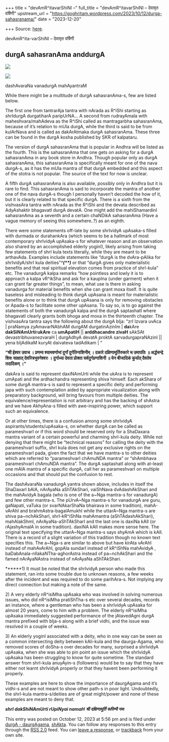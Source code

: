 +++
title = "devAmR^itavarShiNI –"
full_title = "devAmR^itavarShiNI – देवामृत वर्षिणी"
upstream_url = "https://goghritam.wordpress.com/2023/10/12/durga-sahasranama/"
date = "2023-12-20"

+++
Source: [here](https://goghritam.wordpress.com/2023/10/12/durga-sahasranama/).

devAmR^ita-varShiNI – देवामृत वर्षिणी

## durgA sahasranAma anddurgA

[![](https://goghritam.files.wordpress.com/2023/09/durga-4-handed.jpg?w=564)](https://goghritam.files.wordpress.com/2023/09/durga-4-handed.jpg)

[![](https://goghritam.files.wordpress.com/2023/10/image-6.png?w=643)](https://goghritam.files.wordpress.com/2023/10/image-6.png)

dashAvaraNa vanadurgA mahAyantraM

While there might be a multitude of durgA sahasranAma-s, few are listed below.

The first one from tantrarAja tantra with nArada as R^iShi starting as shrIdurgA durgatiharA paripUrNA… A second from rudrayAmala with maheshvara/mahAdeva as the R^iShi called as mantragarbha sahasranAma, because of it’s relation to mUla durgA, while the third is said to be from kulArNava and is called as dakArAtmaka durgA sahasranAma. These three can be found in the durgA kosha published by SKR of kalpataru.

The version of durgA sahasranAma that is popular in Andhra will be listed as the fourth. This is the sahasranAma that one gets on asking for a durgA sahasranAma in any book store in Andhra. Though popular only as durgA sahasranAma, this sahasranAma is specifically meant for one of the nava durgA-s, as it has the mUla mantra of that durgA embedded and this aspect of the stotra is not popular. The source of the text for now is unclear.

A fifth durgA sahasranAma is also available, possibly only in Andhra but it is rare to find. This sahasranAma is said to incorporate the mantra of another one of the nava durgA-s though I personally haven’t decoded the how of it, but it is clearly related to that specific durgA. There is a sixth from the vishvasAra tantra with nArada as the R^iShi and the devata described as AdyAshaktir bhagavatI durgA devatA. One might add the mahiShamardinI sahasranAma as a seventh and a certain chaNDikA sahasranAma (Have a vague memory of seeing this somewhere..?) as an eighth.

There were some statements off-late by some shrIvidyA upAsaka-s filled with durmada or durahankAra (which seems to be a hallmark of most contemporary shrIvidyA upAsaka-s for whatever reason and an observation also shared by an accomplished elderly yoginI), likely arising from taking few statements of shrI kula texts literally, while they are meant to be arthavAda. Examples include statements like “durgA is the dvAra-pAlika for shrIvidyA/shrI kula deities”***^(\*\*)*** or that “durgA gives only materialistic benefits and that real spiritual elevation comes from practice of shrI-kula” etc. The vanadurgA kalpa remarks “how pointless and lowly it is to approach a kalpa vR^ikSha and ask for a kaupIna (under garment) when it can grant far greater things”, to mean, what use is there in asking vanadurga for material benefits when she can grant moxa itself. It is quite baseless and misleading to think durgA upAsana is meant for materialistic benefits alone or to think that durgA upAsana is only for removing obstacles or Apada-s to facilitate some other upAsana. To say so, is to go against the statements of both the vanadurgA kalpa and the durgA saptashatI where bhagavatI clearly grants both bhoga and moxa in the thirteenth chapter. The vishvasAra tantra says the following about the durgA bIja: “zrI Izvara uvAca \| praNamya zyAmavarNAbhAM durgAM durgatinAzinIm \| **da**kAre **dakSiNAmUrti**r**ukAre** ca **umApatiH** \|\| **arddhacandre zivaH** sAkSAt devastribhuvanezvaraH \| durgAdhyA devatA proktA sarvadurgapraNAzinI \|\| yena bIjAdikaM kuryAt daivateva tadAdikam \| “

**“श्री ईश्वर उवाच । प्रणम्य श्यामवर्णाभां दुर्गां दुर्गतिनाशिनीम्‌ । दकारे दक्षिणामूर्तिरुकारे च उमापतिः ॥ अर्द्धचन्द्रे शिवः साक्षात्‌ देवस्त्रिभुवनेश्वरः । दुर्गाध्या देवता प्रोक्ता सर्वदुर्गप्रणाशिनी ॥ येन बीजादिकं कुर्यात्‌ दैवतेव तदादिकम्‌ ।”**

dakAra is said to represent daxiNAmUrti while the ukAra is to represent umApati and the ardhachandra representing shiva himself. Each akShara of some durgA mantra-s is said to represent a specific deity and performing japa with such contemplation aided by appropriate visualization along with preparatory background, will bring favours from multiple deities. The equivalence/representation is not arbitrary and has the backing of shAstra and we have AkhyAna-s filled with awe-inspiring power, which support such an equivalence.

Or at other times, there is a confusion among some shrIvidyA aspirants/students/upAsaka-s, on whether durgA can be called as parameshvarI or if this word should be reserved only for a ShaDaxara mantra variant of a certain powerful and charming shrI-kula deity. While not denying that there might be “technical reasons” for calling the deity with the parameshvarI suffix, shrI kula does not get any exclusive rights on the parameshvarI pada, given the fact that we have mantra-s to other deities which are referred to “parameshvarI chAmuNDA mantra” or “shAmbhava parameshvarI chAmuNDA mantra”. The durgA saptashatI along with at-least one mAlA mantra of a specific durgA, call her as parameshvarI on multiple occasions and that should put the confusion to rest.

The dashAvaraNa vanadurgA yantra shown above, includes in itself the ShaDaxarI bAlA, nArAyaNa aShTAkShari, vaiShNava dvAdashAkShari and the mahAvidyA bagala (who is one of the a~Nga mantra-s for vanadurgA) and few other mantra-s. The pUrvA~Nga mantra-s for vanadurgA are guru, gaNapati, vaTuka (or svarNAkarShaNa bhairava in some tradition), mahA-vArAhI and brahmAstra-bagalAmukhI while the uttarA~Nga mantra-s are shiva pa~nchAkSharI, shrI-kR^iShNa mahAmantra (aShTAdashAkShari), mahAlakShmI, nArAyaNa-aShTAkSharI and the last one is daxiNa kAlI (or rAjashyAmalA in some tradition). daxiNA kAlI makes more sense here. The original text specifying the uttarA~Nga mantra-s says shyAmA which is kAlI. There is a record of a slight variation of this tradition though no known text specifies this. The a~Nga-s are similar to above but have kirAta vArAhI instead of mahAvArAhI, gopAla sundarI instead of kR^iShNa mahAvidyA , baDabAnala-nIlakaNTha-aghorAstra instead of pa~nchAkShari and the famed nArAyaNAstra instead of nArAyaNa aShTAkShari.

**\*\***1) It must be noted that the shrIvidyA person who made this statement, ran into some trouble due to unknown reasons, a few weeks after the incident and was required to do some parihAra-s. Not implying any direct connection but making a note of the same.

2\) A very elderly nR^isiMha upAsaka who was involved in solving numerous issues, who did nR^isiMha pratiShTha-s etc over several decades, records an instance, where a gentleman who has been a shrIvidyA upAsaka for almost 20 years, come to him with a problem. The elderly nR^isiMha upAsaka immediately suggested performance of the jAtavedAgni durgA mantra prefixed with bIja-s along with a brief vidhi, and the issue was resolved in a couple of weeks.

3\) An elderly yoginI associated with a deity, who in one way can be seen as a common intersecting deity between kAli-kula and the daurga-Agama, who removed scores of doSha-s over decades for many, surprised a shrIvidyA upAsaka, when she was able to pin point an issue which the shrIvidyA upAsaka has been struggling to know for quite sometime. The standard answer from shrI-kula anuyAyin-s (followers) would be to say that they have either not learnt shrIvidyA properly or that they havent been performing it properly.

These examples are here to show the importance of daurgAgama and it’s vidhi-s and are not meant to show other path-s in poor light. Undoubtedly, the shrI-kula mantra-s/deities are of great might/power and none of these examples are meant to deny that.

***shrI dakShiNAmUrti rUpiNyai namaH*** ***श्री दक्षिणामूर्ति रूपिण्यै नमः***

This entry was posted on October 12, 2023 at 5:56 pm and is filed under [durgA - daurgAgama](https://goghritam.wordpress.com/category/mantra-shastra/durga-daurgagama/), [shAkta](https://goghritam.wordpress.com/category/mantra-shastra/shakta/). You can follow any responses to this entry through the [RSS 2.0](https://goghritam.wordpress.com/2023/10/12/durga-sahasranama/feed/) feed. You can [leave a response](#respond), or [trackback](https://goghritam.wordpress.com/2023/10/12/durga-sahasranama/trackback/) from your own site.
